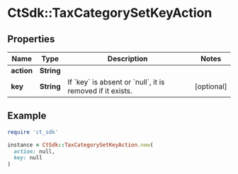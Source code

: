 # CtSdk::TaxCategorySetKeyAction

## Properties

| Name | Type | Description | Notes |
| ---- | ---- | ----------- | ----- |
| **action** | **String** |  |  |
| **key** | **String** | If &#x60;key&#x60; is absent or &#x60;null&#x60;, it is removed if it exists. | [optional] |

## Example

```ruby
require 'ct_sdk'

instance = CtSdk::TaxCategorySetKeyAction.new(
  action: null,
  key: null
)
```

